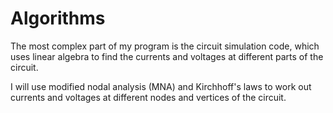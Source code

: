 # Algorithms

The most complex part of my program is the circuit simulation code, which uses linear algebra
to find the currents and voltages at different parts of the circuit.

I will use modified nodal analysis (MNA) and Kirchhoff's laws to work out currents and
voltages at different nodes and vertices of the circuit.
